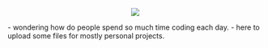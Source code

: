 <p align = center ><img src="https://i.imgur.com/x6qU1kR.png"> </p>

<div>
- wondering how do people spend so much time coding each day.
- here to upload some files for mostly personal projects.
  </div>

<div>
  



<!---
zillastar/zillastar is a ✨ special ✨ repository because its `README.md` (this file) appears on your GitHub profile.
You can click the Preview link to take a look at your changes.
--->
